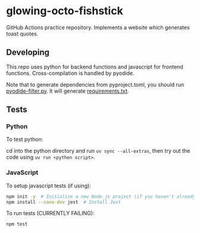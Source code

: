 # glowing-octo-fishstick
GitHub Actions practice repository. Implements a website which generates toast quotes.


## Developing

This repo uses python for backend functions and javascript for frontend functions. 
Cross-compilation is handled by pyodide.

Note that to generate dependencies from pyproject.toml, you should run 
[pyodide-filter.py](./python/src/pyodide_filter.py). It will generate [requirements.txt](js/pyodide-requirements.txt).

## Tests

### Python

To test python:

cd into the python directory and run `uv sync --all-extras`, then try out the code 
using `uv run <python script>`.

### JavaScript

To setup javascript tests (if using):

```bash
npm init -y  # Initialize a new Node.js project (if you haven't already)
npm install --save-dev jest  # Install Jest
```

To run tests (CURRENTLY FAILING):
```bash
npm test
```
